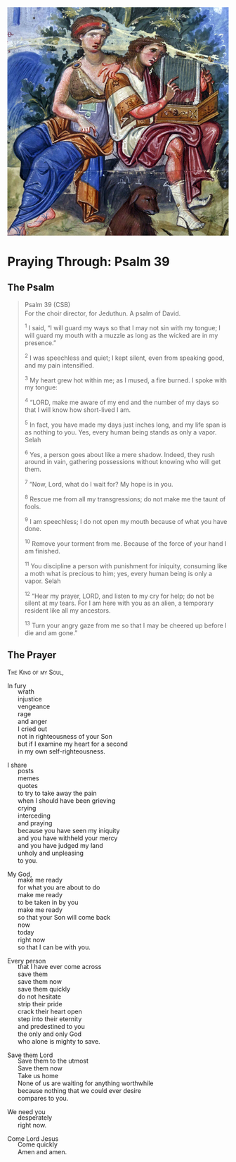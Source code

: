 <img class="intro-right" src="../images/art-paris-psalter.jpg">

<style>
  li {list-style-type: none;}
  p + ul {
    margin-top: -18px;
}
</style>

# Praying Through: Psalm 39

## The Psalm

>Psalm 39 (CSB)  
><sup></sup> For the choir director, for Jeduthun. A psalm of David. 
>
><sup>1</sup> I said, “I will guard my ways so that I may not sin with my tongue; I will guard my mouth with a muzzle as long as the wicked are in my presence.” 
>
><sup>2</sup> I was speechless and quiet; I kept silent, even from speaking good, and my pain intensified. 
>
><sup>3</sup> My heart grew hot within me; as I mused, a fire burned. I spoke with my tongue: 
>
><sup>4</sup> “LORD, make me aware of my end and the number of my days so that I will know how short-lived I am. 
>
><sup>5</sup> In fact, you have made my days just inches long, and my life span is as nothing to you. Yes, every human being stands as only a vapor. Selah 
>
><sup>6</sup> Yes, a person goes about like a mere shadow. Indeed, they rush around in vain, gathering possessions without knowing who will get them. 
>
><sup>7</sup> “Now, Lord, what do I wait for? My hope is in you. 
>
><sup>8</sup> Rescue me from all my transgressions; do not make me the taunt of fools. 
>
><sup>9</sup> I am speechless; I do not open my mouth because of what you have done. 
>
><sup>10</sup> Remove your torment from me. Because of the force of your hand I am finished. 
>
><sup>11</sup> You discipline a person with punishment for iniquity, consuming like a moth what is precious to him; yes, every human being is only a vapor. Selah 
>
><sup>12</sup> “Hear my prayer, LORD, and listen to my cry for help; do not be silent at my tears. For I am here with you as an alien, a temporary resident like all my ancestors. 
>
><sup>13</sup> Turn your angry gaze from me so that I may be cheered up before I die and am gone.”

## The Prayer

<div style="font-variant: small-caps;">
The King of my Soul,
</div>

In fury  
* wrath  
* injustice  
* vengeance  
* rage  
* and anger  
* I cried out  
* not in righteousness of your Son  
* but if I examine my heart for a second  
* in my own self-righteousness.

I share  
* posts  
* memes  
* quotes  
* to try to take away the pain  
* when I should have been grieving  
* crying  
* interceding  
* and praying  
* because you have seen my iniquity  
* and you have withheld your mercy  
* and you have judged my land  
* unholy and unpleasing  
* to you.

My God,
* make me ready  
* for what you are about to do  
* make me ready  
* to be taken in by you  
* make me ready  
* so that your Son will come back  
* now  
* today  
* right now  
* so that I can be with you.

Every person  
* that I have ever come across  
* save them  
* save them now  
* save them quickly  
* do not hesitate  
* strip their pride  
* crack their heart open  
* step into their eternity  
* and predestined to you  
* the only and only God  
* who alone is mighty to save.

Save them Lord  
* Save them to the utmost  
* Save them now  
* Take us home  
* None of us are waiting for anything worthwhile  
* because nothing that we could ever desire  
* compares to you.

We need you  
* desperately  
* right now.

Come Lord Jesus  
* Come quickly  
* Amen and amen.
